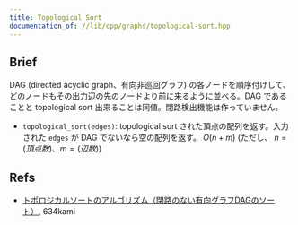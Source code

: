 ```yaml
---
title: Topological Sort
documentation_of: //lib/cpp/graphs/topological-sort.hpp
---
```

## Brief
DAG (directed acyclic graph、有向非巡回グラフ) の各ノードを順序付けして、どのノードもその出力辺の先のノードより前に来るように並べる。DAG であることと topological sort 出来ることは同値。閉路検出機能は作っていません。

* `topological_sort(edges)`: topological sort された頂点の配列を返す。入力された `edges` が DAG でないなら空の配列を返す。 $O(n+m)$ (ただし、 $n = (頂点数)、m = (辺数)$)

## Refs
* [トポロジカルソートのアルゴリズム（閉路のない有向グラフDAGのソート）](https://algo-logic.info/topological-sort/), 634kami
